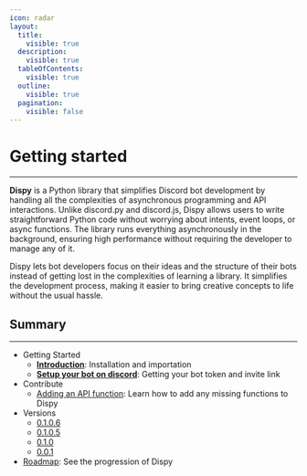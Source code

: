 ```yaml
---
icon: radar
layout:
  title:
    visible: true
  description:
    visible: true
  tableOfContents:
    visible: true
  outline:
    visible: true
  pagination:
    visible: false
---
```


# Getting started

***

**Dispy** is a Python library that simplifies Discord bot development by handling all the complexities of asynchronous programming and API interactions. Unlike discord.py and discord.js, Dispy allows users to write straightforward Python code without worrying about intents, event loops, or async functions. The library runs everything asynchronously in the background, ensuring high performance without requiring the developer to manage any of it.

Dispy lets bot developers focus on their ideas and the structure of their bots instead of getting lost in the complexities of learning a library. It simplifies the development process, making it easier to bring creative concepts to life without the usual hassle.

## Summary

***

* Getting Started
  * [**Introduction**](documentation/getting-started/introduction.md): Installation and importation
  * [**Setup your bot on discord**](documentation/getting-started/setup-your-bot-on-discord.md): Getting your bot token and invite link
* Contribute
  * [Adding an API function](informations/contribute/adding-an-api-function.md): Learn how to add any missing functions to Dispy
* Versions
  * [0.1.0.6](informations/changelogs/0.1.0.6.md)
  * [0.1.0.5](informations/changelogs/0.1.0.5.md)
  * [0.1.0](informations/changelogs/0.1.0.md)
  * [0.0.1](informations/changelogs/0.0.1.md)
* [Roadmap](informations/roadmap.md): See the progression of Dispy
